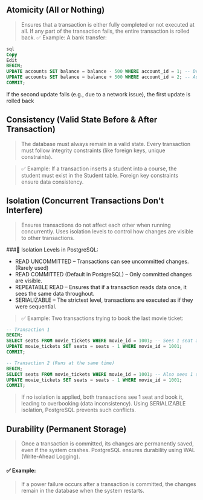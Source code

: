 ## Atomicity (All or Nothing)
> Ensures that a transaction is either fully completed or not executed at all.
If any part of the transaction fails, the entire transaction is rolled back.
✅ Example:
A bank transfer:
```sql
sql
Copy
Edit
BEGIN;
UPDATE accounts SET balance = balance - 500 WHERE account_id = 1; -- Deduct from A
UPDATE accounts SET balance = balance + 500 WHERE account_id = 2; -- Add to B
COMMIT;
```
If the second update fails (e.g., due to a network issue), the first update is rolled back

## Consistency (Valid State Before & After Transaction)
> The database must always remain in a valid state.
Every transaction must follow integrity constraints (like foreign keys, unique constraints).

> ✅ Example:
If a transaction inserts a student into a course, the student must exist in the Student table.
Foreign key constraints ensure data consistency.

## Isolation (Concurrent Transactions Don't Interfere)
>Ensures transactions do not affect each other when running concurrently.
Uses isolation levels to control how changes are visible to other transactions.

###🔹 Isolation Levels in PostgreSQL:
- READ UNCOMMITTED – Transactions can see uncommitted changes. (Rarely used)
- READ COMMITTED (Default in PostgreSQL) – Only committed changes are visible.
- REPEATABLE READ – Ensures that if a transaction reads data once, it sees the same data throughout.
- SERIALIZABLE – The strictest level, transactions are executed as if they were sequential.
> ✅ Example:
Two transactions trying to book the last movie ticket:

```sql
-- Transaction 1
BEGIN;
SELECT seats FROM movie_tickets WHERE movie_id = 1001; -- Sees 1 seat available
UPDATE movie_tickets SET seats = seats - 1 WHERE movie_id = 1001;
COMMIT;

-- Transaction 2 (Runs at the same time)
BEGIN;
SELECT seats FROM movie_tickets WHERE movie_id = 1001; -- Also sees 1 seat available
UPDATE movie_tickets SET seats = seats - 1 WHERE movie_id = 1001;
COMMIT;
```

> If no isolation is applied, both transactions see 1 seat and book it, leading to overbooking (data inconsistency).
Using SERIALIZABLE isolation, PostgreSQL prevents such conflicts.


## Durability (Permanent Storage)
> Once a transaction is committed, its changes are permanently saved, even if the system crashes.
PostgreSQL ensures durability using WAL (Write-Ahead Logging).
#### ✅ Example:
> If a power failure occurs after a transaction is committed, the changes remain in the database when the system restarts.
